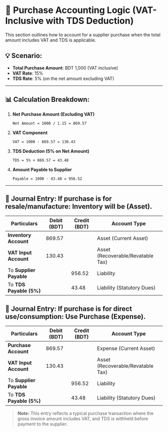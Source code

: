 # 🧾  Purchase Accounting Logic (VAT-Inclusive with TDS Deduction)

This section outlines how to account for a supplier purchase when the total amount includes VAT and TDS is applicable.

## 💡 Scenario:
- **Total Purchase Amount**: BDT 1,000 (VAT inclusive)  
- **VAT Rate**: 15%  
- **TDS Rate**: 5% (on the net amount excluding VAT)
---

## 📊 Calculation Breakdown:
1. **Net Purchase Amount (Excluding VAT)**  
   ```
   Net Amount = 1000 / 1.15 = 869.57
   ```
2. **VAT Component**  
   ```
   VAT = 1000 - 869.57 = 130.43
   ```
3. **TDS Deduction (5% on Net Amount)**  
   ```
   TDS = 5% × 869.57 = 43.48
   ```
4. **Amount Payable to Supplier**  
   ```
   Payable = 1000 - 43.48 = 956.52
   ```
---

## 📘 Journal Entry: If purchase is for resale/manufacture: Inventory will be (Asset).

| Particulars             | Debit (BDT) | Credit (BDT) | Account Type                         |
| ----------------------- | ----------- | ------------ | ------------------------------------ |
| **Inventory Account**   | 869.57      |              | Asset (Current Asset)                |
| **VAT Input Account**   | 130.43      |              | Asset (Recoverable/Revatable Tax)    |
| To **Supplier Payable** |             | 956.52       | Liability                            |
| To **TDS Payable (5%)** |             | 43.48        | Liability (Statutory Dues)           |

## 📘 Journal Entry: If purchase is for direct use/consumption: Use Purchase (Expense).

| Particulars             | Debit (BDT) | Credit (BDT) | Account Type                         |
| ----------------------- | ----------- | ------------ | ------------------------------------ |
| **Purchase Account**    | 869.57      |              | Expense (Current Asset)                |
| **VAT Input Account**   | 130.43      |              | Asset (Recoverable/Revatable Tax)    |
| To **Supplier Payable** |             | 956.52       | Liability                            |
| To **TDS Payable (5%)** |             | 43.48        | Liability (Statutory Dues)           |


> **Note:** This entry reflects a typical purchase transaction where the gross invoice amount includes VAT, and TDS is withheld before payment to the supplier.

